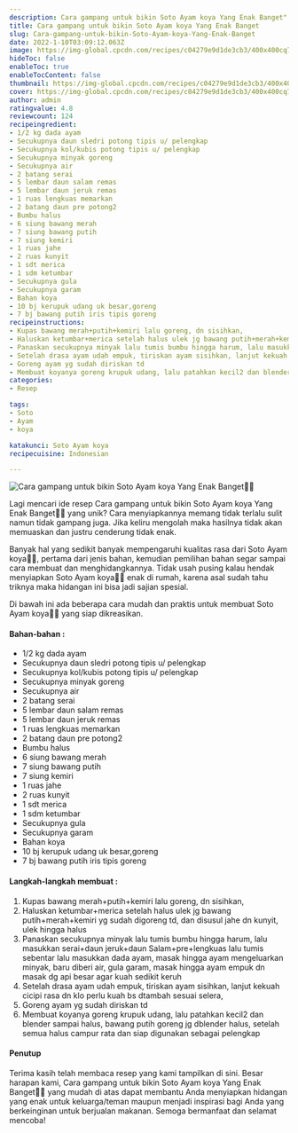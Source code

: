 ```yaml
---
description: Cara gampang untuk bikin Soto Ayam koya Yang Enak Banget"
title: Cara gampang untuk bikin Soto Ayam koya Yang Enak Banget
slug: Cara-gampang-untuk-bikin-Soto-Ayam-koya-Yang-Enak-Banget
date: 2022-1-10T03:09:12.063Z
image: https://img-global.cpcdn.com/recipes/c04279e9d1de3cb3/400x400cq70/photo.jpg
hideToc: false
enableToc: true
enableTocContent: false
thumbnail: https://img-global.cpcdn.com/recipes/c04279e9d1de3cb3/400x400cq70/photo.jpg
cover: https://img-global.cpcdn.com/recipes/c04279e9d1de3cb3/400x400cq70/photo.jpg
author: admin
ratingvalue: 4.8
reviewcount: 124
recipeingredient:
- 1/2 kg dada ayam
- Secukupnya daun sledri potong tipis u/ pelengkap
- Secukupnya kol/kubis potong tipis u/ pelengkap
- Secukupnya minyak goreng
- Secukupnya air
- 2 batang serai
- 5 lembar daun salam remas
- 5 lembar daun jeruk remas
- 1 ruas lengkuas memarkan
- 2 batang daun pre potong2
- Bumbu halus
- 6 siung bawang merah
- 7 siung bawang putih
- 7 siung kemiri
- 1 ruas jahe
- 2 ruas kunyit
- 1 sdt merica
- 1 sdm ketumbar
- Secukupnya gula
- Secukupnya garam
- Bahan koya
- 10 bj kerupuk udang uk besar,goreng
- 7 bj bawang putih iris tipis goreng
recipeinstructions:
- Kupas bawang merah+putih+kemiri lalu goreng, dn sisihkan,
- Haluskan ketumbar+merica setelah halus ulek jg bawang putih+merah+kemiri yg sudah digoreng td, dan disusul jahe dn kunyit, ulek hingga halus
- Panaskan secukupnya minyak lalu tumis bumbu hingga harum, lalu masukkan serai+daun jeruk+daun Salam+pre+lengkuas lalu tumis sebentar lalu masukkan dada ayam, masak hingga ayam mengeluarkan minyak, baru diberi air, gula garam, masak hingga ayam empuk dn masak dg api besar agar kuah sedikit keruh
- Setelah drasa ayam udah empuk, tiriskan ayam sisihkan, lanjut kekuah cicipi rasa dn klo perlu kuah bs dtambah sesuai selera,
- Goreng ayam yg sudah diriskan td
- Membuat koyanya goreng krupuk udang, lalu patahkan kecil2 dan blender sampai halus, bawang putih goreng jg dblender halus, setelah semua halus campur rata dan siap digunakan sebagai pelengkap
categories:
- Resep

tags:
- Soto
- Ayam
- koya

katakunci: Soto Ayam koya
recipecuisine: Indonesian

---
```


![Cara gampang untuk bikin Soto Ayam koya Yang Enak Banget👩‍🍳](https://img-global.cpcdn.com/recipes/c04279e9d1de3cb3/400x400cq70/photo.jpg)

Lagi mencari ide resep Cara gampang untuk bikin Soto Ayam koya Yang Enak Banget👩‍🍳 yang unik? Cara menyiapkannya memang tidak terlalu sulit namun tidak gampang juga. Jika keliru mengolah maka hasilnya tidak akan memuaskan dan justru cenderung tidak enak.

Banyak hal yang sedikit banyak mempengaruhi kualitas rasa dari Soto Ayam koya👩‍🍳, pertama dari jenis bahan, kemudian pemilihan bahan segar sampai cara membuat dan menghidangkannya. Tidak usah pusing kalau hendak menyiapkan Soto Ayam koya👩‍🍳 enak di rumah, karena asal sudah tahu triknya maka hidangan ini bisa jadi sajian spesial.

Di bawah ini ada beberapa cara mudah dan praktis untuk membuat Soto Ayam koya👩‍🍳 yang siap dikreasikan.

<!--inarticleads1-->

#### Bahan-bahan :

- 1/2 kg dada ayam
- Secukupnya daun sledri potong tipis u/ pelengkap
- Secukupnya kol/kubis potong tipis u/ pelengkap
- Secukupnya minyak goreng
- Secukupnya air
- 2 batang serai
- 5 lembar daun salam remas
- 5 lembar daun jeruk remas
- 1 ruas lengkuas memarkan
- 2 batang daun pre potong2
- Bumbu halus
- 6 siung bawang merah
- 7 siung bawang putih
- 7 siung kemiri
- 1 ruas jahe
- 2 ruas kunyit
- 1 sdt merica
- 1 sdm ketumbar
- Secukupnya gula
- Secukupnya garam
- Bahan koya
- 10 bj kerupuk udang uk besar,goreng
- 7 bj bawang putih iris tipis goreng

<!--inarticleads2-->

#### Langkah-langkah membuat :

1. Kupas bawang merah+putih+kemiri lalu goreng, dn sisihkan,
1. Haluskan ketumbar+merica setelah halus ulek jg bawang putih+merah+kemiri yg sudah digoreng td, dan disusul jahe dn kunyit, ulek hingga halus
1. Panaskan secukupnya minyak lalu tumis bumbu hingga harum, lalu masukkan serai+daun jeruk+daun Salam+pre+lengkuas lalu tumis sebentar lalu masukkan dada ayam, masak hingga ayam mengeluarkan minyak, baru diberi air, gula garam, masak hingga ayam empuk dn masak dg api besar agar kuah sedikit keruh
1. Setelah drasa ayam udah empuk, tiriskan ayam sisihkan, lanjut kekuah cicipi rasa dn klo perlu kuah bs dtambah sesuai selera,
1. Goreng ayam yg sudah diriskan td
1. Membuat koyanya goreng krupuk udang, lalu patahkan kecil2 dan blender sampai halus, bawang putih goreng jg dblender halus, setelah semua halus campur rata dan siap digunakan sebagai pelengkap

#### Penutup

Terima kasih telah membaca resep yang kami tampilkan di sini. Besar harapan kami, Cara gampang untuk bikin Soto Ayam koya Yang Enak Banget👩‍🍳 yang mudah di atas dapat membantu Anda menyiapkan hidangan yang enak untuk keluarga/teman maupun menjadi inspirasi bagi Anda yang berkeinginan untuk berjualan makanan. Semoga bermanfaat dan selamat mencoba!